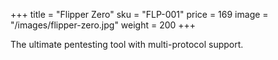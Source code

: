 +++
title = "Flipper Zero"
sku = "FLP-001"
price = 169
image = "/images/flipper-zero.jpg"
weight = 200
+++

The ultimate pentesting tool with multi-protocol support.

